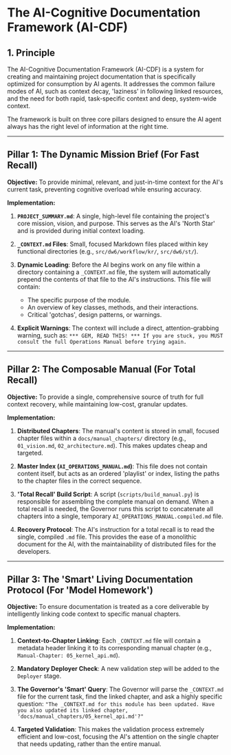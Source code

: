 # The AI-Cognitive Documentation Framework (AI-CDF)

## 1. Principle

The AI-Cognitive Documentation Framework (AI-CDF) is a system for creating and maintaining project documentation that is specifically optimized for consumption by AI agents. It addresses the common failure modes of AI, such as context decay, 'laziness' in following linked resources, and the need for both rapid, task-specific context and deep, system-wide context.

The framework is built on three core pillars designed to ensure the AI agent always has the right level of information at the right time.

---

## Pillar 1: The Dynamic Mission Brief (For Fast Recall)

**Objective:** To provide minimal, relevant, and just-in-time context for the AI's current task, preventing cognitive overload while ensuring accuracy.

**Implementation:**

1. **`PROJECT_SUMMARY.md`**: A single, high-level file containing the project's core mission, vision, and purpose. This serves as the AI's 'North Star' and is provided during initial context loading.

2. **`_CONTEXT.md` Files**: Small, focused Markdown files placed within key functional directories (e.g., `src/dw6/workflow/kr/`, `src/dw6/st/`).

3. **Dynamic Loading**: Before the AI begins work on any file within a directory containing a `_CONTEXT.md` file, the system will automatically prepend the contents of that file to the AI's instructions. This file will contain:
    * The specific purpose of the module.
    * An overview of key classes, methods, and their interactions.
    * Critical 'gotchas', design patterns, or warnings.

4. **Explicit Warnings**: The context will include a direct, attention-grabbing warning, such as: `*** GEM, READ THIS! *** If you are stuck, you MUST consult the full Operations Manual before trying again.`

---

## Pillar 2: The Composable Manual (For Total Recall)

**Objective:** To provide a single, comprehensive source of truth for full context recovery, while maintaining low-cost, granular updates.

**Implementation:**

1. **Distributed Chapters**: The manual's content is stored in small, focused chapter files within a `docs/manual_chapters/` directory (e.g., `01_vision.md`, `02_architecture.md`). This makes updates cheap and targeted.

2. **Master Index (`AI_OPERATIONS_MANUAL.md`)**: This file does not contain content itself, but acts as an ordered 'playlist' or index, listing the paths to the chapter files in the correct sequence.

3. **'Total Recall' Build Script**: A script (`scripts/build_manual.py`) is responsible for assembling the complete manual on demand. When a total recall is needed, the Governor runs this script to concatenate all chapters into a single, temporary `AI_OPERATIONS_MANUAL.compiled.md` file.

4. **Recovery Protocol**: The AI's instruction for a total recall is to read the single, compiled `.md` file. This provides the ease of a monolithic document for the AI, with the maintainability of distributed files for the developers.

---

## Pillar 3: The 'Smart' Living Documentation Protocol (For 'Model Homework')

**Objective:** To ensure documentation is treated as a core deliverable by intelligently linking code context to specific manual chapters.

**Implementation:**

1. **Context-to-Chapter Linking**: Each `_CONTEXT.md` file will contain a metadata header linking it to its corresponding manual chapter (e.g., `Manual-Chapter: 05_kernel_api.md`).

2. **Mandatory Deployer Check**: A new validation step will be added to the `Deployer` stage.

3. **The Governor's 'Smart' Query**: The Governor will parse the `_CONTEXT.md` file for the current task, find the linked chapter, and ask a highly specific question: `"The _CONTEXT.md for this module has been updated. Have you also updated its linked chapter, 'docs/manual_chapters/05_kernel_api.md'?"`

4. **Targeted Validation**: This makes the validation process extremely efficient and low-cost, focusing the AI's attention on the single chapter that needs updating, rather than the entire manual.
